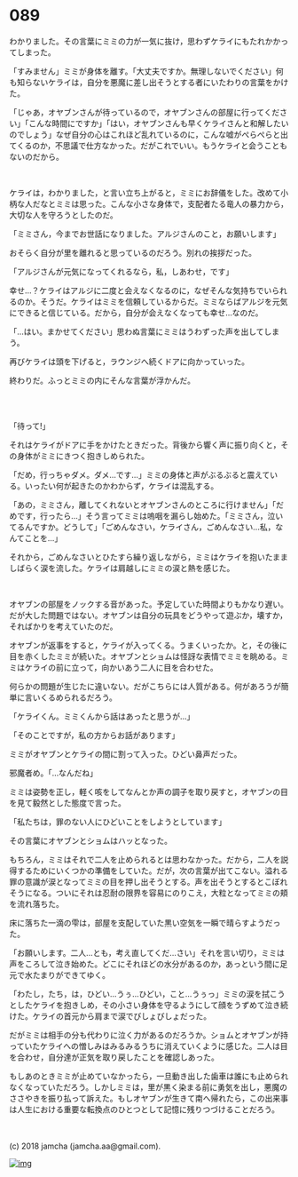 # 089

わかりました。その言葉にミミの力が一気に抜け，思わずケライにもたれかかってしまった。  

「すみません」ミミが身体を離す。「大丈夫ですか。無理しないでください」何も知らないケライは，自分を悪魔に差し出そうとする者にいたわりの言葉をかけた。  

「じゃあ，オヤブンさんが待っているので，オヤブンさんの部屋に行ってください」「こんな時間にですか」「はい，オヤブンさんも早くケライさんと和解したいのでしょう」なぜ自分の心はこれほど乱れているのに，こんな嘘がぺらぺらと出てくるのか，不思議で仕方なかった。だがこれでいい。もうケライと会うこともないのだから。  

<br>  

ケライは，わかりました，と言い立ち上がると，ミミにお辞儀をした。改めて小柄な人だなとミミは思った。こんな小さな身体で，支配者たる竜人の暴力から，大切な人を守ろうとしたのだ。  

「ミミさん，今までお世話になりました。アルジさんのこと，お願いします」  

おそらく自分が里を離れると思っているのだろう。別れの挨拶だった。  

「アルジさんが元気になってくれるなら，私，しあわせ，です」  

幸せ…？ケライはアルジに二度と会えなくなるのに，なぜそんな気持ちでいられるのか。そうだ。ケライはミミを信頼しているからだ。ミミならばアルジを元気にできると信じている。だから，自分が会えなくなっても幸せ…なのだ。  

「…はい。まかせてください」思わぬ言葉にミミはうわずった声を出してしまう。  

再びケライは頭を下げると，ラウンジへ続くドアに向かっていった。  

終わりだ。ふっとミミの内にそんな言葉が浮かんだ。  

<br>  
<br>  

「待って!」  

それはケライがドアに手をかけたときだった。背後から響く声に振り向くと，その身体がミミにきつく抱きしめられた。  

「だめ，行っちゃダメ。ダメ…です…」ミミの身体と声がぶるぶると震えている。いったい何が起きたのかわからず，ケライは混乱する。  

「あの，ミミさん，離してくれないとオヤブンさんのところに行けません」「だめです，行ったら…」そう言ってミミは嗚咽を漏らし始めた。「ミミさん，泣いてるんですか。どうして」「ごめんなさい，ケライさん，ごめんなさい…私，なんてことを…」  

それから，ごめんなさいとひたすら繰り返しながら，ミミはケライを抱いたまましばらく涙を流した。ケライは肩越しにミミの涙と熱を感じた。  

<br>  

オヤブンの部屋をノックする音があった。予定していた時間よりもかなり遅い。だが大した問題ではない。オヤブンは自分の玩具をどうやって遊ぶか，壊すか，そればかりを考えていたのだ。  

オヤブンが返事をすると，ケライが入ってくる。うまくいったか。と，その後に目を赤くしたミミが続いた。オヤブンとショムは怪訝な表情でミミを眺める。ミミはケライの前に立って，向かいあう二人に目を合わせた。  

何らかの問題が生じたに違いない。だがこちらには人質がある。何があろうが簡単に言いくるめられるだろう。  

「ケライくん。ミミくんから話はあったと思うが…」  

「そのことですが，私の方からお話があります」  

ミミがオヤブンとケライの間に割って入った。ひどい鼻声だった。  

邪魔者め。「…なんだね」  

ミミは姿勢を正し，軽く咳をしてなんとか声の調子を取り戻すと，オヤブンの目を見て毅然とした態度で言った。  

「私たちは，罪のない人にひどいことをしようとしています」  

その言葉にオヤブンとショムはハッとなった。  

もちろん，ミミはそれで二人を止められるとは思わなかった。だから，二人を説得するためにいくつかの準備をしていた。だが，次の言葉が出てこない。溢れる罪の意識が涙となってミミの目を押し出そうとする。声を出そうとするとこぼれそうになる。ついにそれは忍耐の限界を容易にのりこえ，大粒となってミミの頬を流れ落ちた。  

床に落ちた一滴の雫は，部屋を支配していた黒い空気を一瞬で晴らすようだった。  

「お願いします。二人…とも，考え直してくだ…さい」それを言い切り，ミミは声をころして泣き始めた。どこにそれほどの水分があるのか，あっという間に足元で水たまりができてゆく。  

「わたし，たち，は，ひどい…うぅ…ひどい，こと…うぅっ」ミミの涙を拭こうとしたケライを抱きしめ，その小さい身体を守るようにして顔をうずめて泣き続けた。ケライの首元から肩まで涙でびしょびしょだった。  

だがミミは相手の分も代わりに泣く力があるのだろうか。ショムとオヤブンが持っていたケライへの憎しみはみるみるうちに消えていくように感じた。二人は目を合わせ，自分達が正気を取り戻したことを確認しあった。  

もしあのときミミが止めていなかったら，一旦動き出した歯車は誰にも止められなくなっていただろう。しかしミミは，里が黒く染まる前に勇気を出し，悪魔のささやきを振り払って訴えた。もしオヤブンが生きて南へ帰れたら，この出来事は人生における重要な転換点のひとつとして記憶に残りつづけることだろう。  

<br>  
<br>  
(c) 2018 jamcha (jamcha.aa@gmail.com).  

[![img](http://i.creativecommons.org/l/by-nc-sa/4.0/88x31.png)](http://creativecommons.org/licenses/by-nc-sa/4.0/deed)